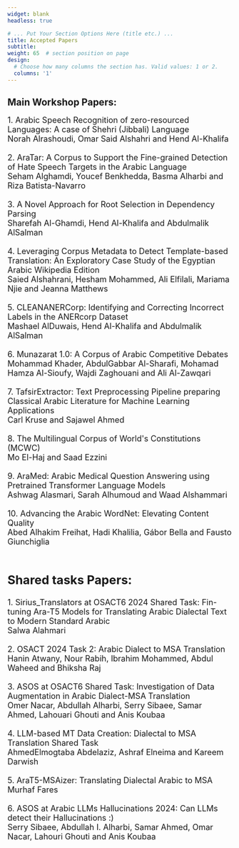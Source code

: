 ```yaml
---
widget: blank
headless: true

# ... Put Your Section Options Here (title etc.) ...
title: Accepted Papers
subtitle:
weight: 65  # section position on page
design:
  # Choose how many columns the section has. Valid values: 1 or 2.
  columns: '1'
---
```

<div class="container">
  <div class="row">
    <div class="col-lg-8 mx-auto">
      <h2><b>Main Workshop Papers:</b></h2>
      <p class="lead"><font size="4">
        1. Arabic Speech Recognition of zero-resourced Languages: A case of Shehri (Jibbali) Language <br>
        Norah Alrashoudi, Omar Said Alshahri and Hend Al-Khalifa <br><br>
        2. AraTar: A Corpus to Support the Fine-grained Detection of Hate Speech Targets in the Arabic Language <br>
        Seham Alghamdi, Youcef Benkhedda, Basma Alharbi and Riza Batista-Navarro <br><br>
        3. A Novel Approach for Root Selection in Dependency Parsing <br>
        Sharefah Al-Ghamdi, Hend Al-Khalifa and Abdulmalik AlSalman <br><br>
        4. Leveraging Corpus Metadata to Detect Template-based Translation: An Exploratory Case Study of the Egyptian Arabic Wikipedia Edition <br>
        Saied Alshahrani, Hesham Mohammed, Ali Elfilali, Mariama Njie and Jeanna Matthews <br><br>
        5. CLEANANERCorp: Identifying and Correcting Incorrect Labels in the ANERcorp Dataset <br>
        Mashael AlDuwais, Hend Al-Khalifa and Abdulmalik AlSalman <br><br>
        6. Munazarat 1.0: A Corpus of Arabic Competitive Debates <br>
        Mohammad Khader, AbdulGabbar Al-Sharafi, Mohamad Hamza Al-Sioufy, Wajdi Zaghouani and Ali Al-Zawqari <br><br>
        7. TafsirExtractor: Text Preprocessing Pipeline preparing Classical Arabic Literature for Machine Learning Applications <br>
        Carl Kruse and Sajawel Ahmed <br><br>
        8. The Multilingual Corpus of World's Constitutions (MCWC) <br>
        Mo El-Haj and Saad Ezzini <br><br>
        9. AraMed: Arabic Medical Question Answering using Pretrained Transformer Language Models <br>
        Ashwag Alasmari, Sarah Alhumoud and Waad Alshammari <br><br>
        10. Advancing the Arabic WordNet: Elevating Content Quality <br>
        Abed Alhakim Freihat, Hadi Khalilia, Gábor Bella and Fausto Giunchiglia <br><br>
      </p>
      <h2><b>Shared tasks Papers:</b></h2>
      <p class="lead"><font size="4">
                1. Sirius_Translators at OSACT6 2024 Shared Task: Fin-tuning Ara-T5 Models for Translating Arabic Dialectal Text to Modern Standard Arabic <br>
        Salwa Alahmari <br><br>
        2. OSACT 2024 Task 2: Arabic Dialect to MSA Translation <br>
        Hanin Atwany, Nour Rabih, Ibrahim Mohammed, Abdul Waheed and Bhiksha Raj <br><br>
        3. ASOS at OSACT6 Shared Task: Investigation of Data Augmentation in Arabic Dialect-MSA Translation <br>
        Omer Nacar, Abdullah Alharbi, Serry Sibaee, Samar Ahmed, Lahouari Ghouti and Anis Koubaa <br><br>
        4. LLM-based MT Data Creation: Dialectal to MSA Translation Shared Task <br>
        AhmedElmogtaba Abdelaziz, Ashraf Elneima and Kareem Darwish <br><br>
        5. AraT5-MSAizer: Translating Dialectal Arabic to MSA <br>
        Murhaf Fares <br><br>
        6. ASOS at Arabic LLMs Hallucinations 2024: Can LLMs detect their Hallucinations :) <br>
        Serry Sibaee, Abdullah I. Alharbi, Samar Ahmed, Omar Nacar, Lahouri Ghouti and Anis Koubaa <br>
      </p>
    </div>
  </div>
</div>
       

